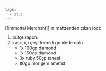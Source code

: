 ```yaml
---
tags:
  - stub
---  
```

  
[[Immortal Merchant]]'ın mahzenden çıkan loot:  
  
1. bütçe raporu  
2. kase, içi çeşitli renkli gemlerle dolu  
	- 1x 100gp diamond  
	- 1x 150gp diamond  
	- 3x ruby 50gp tanesi  
	- 80gp mor gem ametist